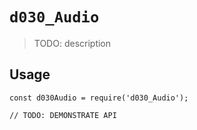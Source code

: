 # `d030_Audio`

> TODO: description

## Usage

```
const d030Audio = require('d030_Audio');

// TODO: DEMONSTRATE API
```
